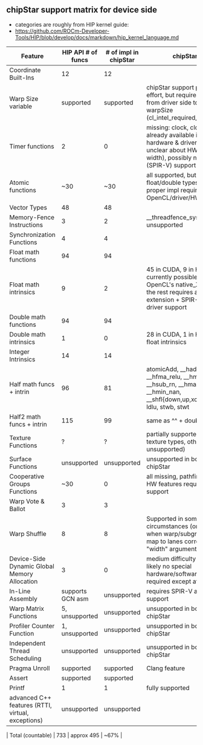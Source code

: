 
## chipStar support matrix for device side

 * categories are roughly from HIP kernel guide:
 * https://github.com/ROCm-Developer-Tools/HIP/blob/develop/docs/markdown/hip_kernel_language.md

| Feature                       | HIP API # of funcs  | # of impl in chipStar |  chipStar notes |
|-------------------------------|---------------------|-----------------------|---------------------------|
| Coordinate Built-Ins          |        12           |       12              | |
| Warp Size variable            |      supported      |     supported         | chipStar support probably low effort, but requires guarantee from driver side to respect warpSize (cl_intel_required_subgroup_size) |
| Timer functions               |        2            |        0              | missing: clock, clock64; seems already available in intel GPU hardware & driver (TODO: unclear about HW clock bit width), possibly needs software (SPIR-V) support |
| Atomic functions              |      ~30            |      ~30               | all supported, but a few (on float/double types) are emulated, proper impl requires OpenCL/driver/HW support |
| Vector Types                  |       48            |       48              | |
| Memory-Fence Instructions     |        3            |        2              | \_\_threadfence_system is unsupported |
| Synchronization Functions     |        4            |        4              | |
| Float math functions          |       94            |       94              | |
| Float math intrinsics         |        9            |        2              | 45 in CUDA, 9 in HIP; what's currently possible, is mapped to OpenCL's native_XYZ functions; the rest requires an OpenCL extension + SPIR-V + HW + driver support |
| Double math functions         |       94            |       94              | |
| Double math intrinsics        |        1            |        0              | 28 in CUDA, 1 in HIP; same as float intrinsics |
| Integer Intrinsics            |       14            |       14              | |
| Half math funcs + intrin      |       96            |       81              | atomicAdd, __hadd_rn, __hfma_relu, __hmul_rn, __hsub_rn, __hmax_nan, __hmin_nan, __shfl{down,up,xor,sync}, ldcv, ldlu, stwb, stwt |
| Half2 math funcs + intrin     |      115            |       99              | same as ^^ + double2half |
| Texture Functions             |        ?            |        ?              | partially supported (1D/2D texture types, other types unsupported) |
| Surface Functions             |     unsupported     |     unsupported       | unsupported in both HIP  & chipStar |
| Cooperative Groups Functions  |      ~30            |        0              | all missing, pathfinding effort and HW features required for efficient support |
| Warp Vote & Ballot            |        3            |        3              | |
| Warp Shuffle                  |        8            |        8              | Supported in some circumstances (on Intel GPUs, when warp/subgroup=32 and ids map to lanes correctly). Also "width" argument is ignored. |
| Device-Side Dynamic Global Memory Allocation |  3   |        0              | medium difficulty to implement, likely no special hardware/software stack support required except atomics |
| In-Line Assembly              |   supports GCN asm  |     unsupported       | requires SPIR-V and driver support |
| Warp Matrix Functions         |    5, unsupported   |     unsupported       | unsupported in both HIP  & chipStar |
| Profiler Counter Function     |    1, unsupported   |     unsupported       | unsupported in both HIP  & chipStar |
| Independent Thread Scheduling |     unsupported     |     unsupported       | unsupported in both HIP  & chipStar |
| Pragma Unroll                 |      supported      |      supported        | Clang feature |
| Assert                        |      supported      |      supported        | |
| Printf                        |        1            |       1               | fully supported |
| advanced C++ features (RTTI, virtual, exceptions) | unsupported | unsupported | |


| Total (countable)             |     733   |     approx 495    | ~67%  |
